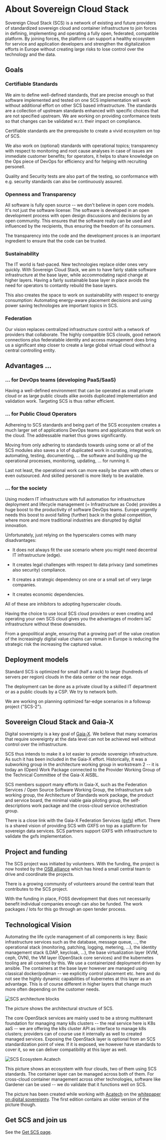 # About Sovereign Cloud Stack

Sovereign Cloud Stack (SCS) is a network of existing and future providers
of standardized sovereign cloud and container infrastructure to join
forces in defining, implementing and operating a fully open, federated,
compatible platform. By joining forces, the platform can support
a healthy ecosystem for service and application developers and strengthen
the digitalization efforts in Europe without creating large risks to
lose control over the technology and the data.

## Goals

### Certifiable Standards

We aim to define well-defined standards, that are precise enough so that
software implemented and tested on one SCS implementation will work without
additional effort on other SCS based infrastructure. The standards are
a collection of upstream standards enhanced with specific choices that
are not specified upstream. We are working on providing conformance tests
so that changes can be validated w.r.t. their impact on compliance.

Certifiable standards are the prerequisite to create a vivid ecosystem
on top of SCS.

We also work on (optional) standards with operational topics; transparency
with respect to monitoring and root cause analyses in case of issues are
immediate customer benefits; for operators, it helps to share knowledge
on the Ops piece of DevOps for efficiency and for helping with recruiting
personell.

Quality and Security tests are also part of the testing, so conformance with
e.g. security standards can also be continuously assured.

### Openness and Transparency

All software is fully open source -- we don't believe in open core models.
It's not just the software license: The software is developed in an
open development process with open design discussions and decisions by
an open community. This ensures that the software really can be used
and influenced by the recipients, thus ensuring the freedom of its consumers.

The transparency into the code and the development proces is an important
ingredient to ensure that the code can be trusted.

### Sustainability

The IT world is fast-paced. New technologies replace older ones very quickly.
With Sovereign Cloud Stack, we aim to have fairly stable software infrastructure
at the base layer, while accommodating rapid change at higher layers.
Having a fairly sustainable base layer in place avoids the need for
operators to contantly rebuild the base layers.

This also creates the space to work on sustainability with respect to
energy consumption: Automating energy-aware placement decisions and using
power saving technologies are important topics in SCS.

### Federation

Our vision replaces centralized infrastructure control with a network
of providers that collaborate. The highly compatible SCS clouds, good
network connections plus federatable identity and access management
does bring us a significant step closer to create a large global
virtual cloud without a central controlling entity.

## Advantages ...

### ... for DevOps teams (developing PaaS/SaaS)

Having a well-defined environment that can be operated as small
private cloud or as large public clouds alike avoids duplicated
implementation and validation work. Targeting SCS is thus rather
efficient.

### ... for Public Cloud Operators

Adhereing to SCS standards and being part of the SCS ecosystem creates
a much larger set of applications DevOps teams and applications that
work on the cloud. The addressable market thus grows significantly.

Moving from only adhering to standards towards using some or all of
the SCS modules also saves a lot of duplicated work in curating,
integrating, automating, testing, documenting, ... the software and
building up the operational processes, monitoring, updating, ...
for running it.

Last not least, the operational work can more easily be share with
others or even outsourced. And skilled personell is more likely to
be available.

### ... for the society

Using modern IT infrastructure with full automation for
infrastructure deployment and lifecycle management
(= Infrastructure as Code) provides a huge boost to the
productivity of software DevOps teams. Europe urgently needs
this boost to avoid falling (further) back in the global
competition, where more and more traditional industries are
disrupted by digital innovation.

Unfortunately, just relying on the hyperscalers comes with
many disadvantages:

* It does not always fit the use scenario where you might
  need decentral IT infrastructure (edge).

* It creates legal challenges with respect to data privacy
  (and sometimes also security) compliance.

* It creates a strategic dependency on one or a small
  set of very large companies.

* It creates economic dependencies.

All of these are inhibitors to adopting hyperscaler clouds.

Having the choice to use local SCS cloud providers or even creating
and operating your own SCS cloud gives you the advantages of modern
IaC infrastructure without these downsides.

From a geopolitical angle, ensuring that a growing part of the
value creation of the increasingly digital value chains can remain
in Europe is reducing the strategic risk the increasing the captured
value.

## Deployment models

Standard SCS is optimized for small (half a rack) to large (hundreds
of servers per region) clouds in the data center or the near edge.

The deployment can be done as a private cloud by a skilled IT
department or as a public clouds by a CSP. We try to network
both.

We are working on planning optimized far-edge scenarios in a
followup project ("SCS-2").

## Sovereign Cloud Stack and Gaia-X

Digital sovereignty is a key goal of [Gaia-X](https://gaia-x.eu/).
We believe that many scenarios that require sovereignty at the
data level can not be achieved well without control over the
infrastructure.

SCS thus intends to make it a lot easier to provide sovereign
infrastructure. As such it has been included in the Gaia-X effort.
Historically, it was a subworking group in the architecture
working group in workstream 2 -- it is today an (Open) Work
Package connected to the Provider Working Group of the Technical
Committee of the Gaia-X AISBL.

SCS members support many efforts in Gaia-X, such as the
Federation Services / Open Source Software Working Group,
the Infrastructure sub working group, the Architecture of
Standards work package, the product and service board, the
minimal viable gaia piloting group, the self-descriptions
work package and the cross-cloud service orchestration group.

There is a close link with the Gaia-X Federation Services
([gxfs](https://gxfs.de/)) effort. There is a shared vision of
providing SCS with GXFS on top as a platform for sovereign data
services. SCS partners support GXFS with infrastructure to validate
the gxfs implementation.

## Project and funding

The SCS project was initiated by volunteers. With the funding,
the project is now hosted by the [OSB alliance](https://osb-alliance.de/)
which has hired a small central team to drive and coordinate the
projects.

There is a growing community of volunteers around the central team
that contributes to the SCS project.

With the funding in place, FOSS development that does not necessarily
benefit individual companies enough can also be funded. The work packages /
lots for this go through an open tender process.

## Technological Vision

Automating the life cycle management of all components is key: Basic
infrastructure services such as the database, message queue, ..., the
operational stack (monitoring, patching, logging, metering, ...),
the identity management stack (LDAP, keycloak, ...),
the base virtualization layer (KVM, ceph, OVN), the VM layer
(OpenStack core services) and the kubernetes tooling are all covered
by this. We use a containerized deployment driven by ansible.
The containers at the base layer however are managed using classical
docker/podman -- we explicitly control placement etc. here and do
not see the highly dynamic capabilities of kubernetes at this layer
as an advantage. This is of course different in higher layers that
change much more often depending on the customer needs.

![SCS architecture blocks](/images/201001-SCS-2.jpg)

The picture shows the architectural structure of SCS.

The core OpenStack services are mainly used to be a strong multitenant
foundation for managing many k8s clusters -- the real service here
is K8s aaS -- we are offering the k8s cluster API as interface to
manage k8s clusters; providers can of course use it internally as
well to created managed services. Exposing the OpenStack layer is
optional from an SCS standardization point of view. If it is exposed,
we however have standards to cover it, so we can deliver compatibility
at this layer as well.

![SCS Ecosystem Acatech](/images/Ecosys-SCS-Acatech.png)

This picture shows an ecosystem with four clouds, two of them using
SCS standards. The container layer can be managed across both of them.
For cross-cloud container management across other technologies,
software like Gardener can be used -- we do validate that it functions
well on SCS.

The picture has been created while working with 
[Acatech](https://www.acatech.de/) on the
[whitepaper on digital sovereignty](https://www.acatech.de/publikation/digitale-souveraenitaet-status-quo-und-handlungsfelder/).
The first edition contains an older version of
the picture though.

## Get SCS and join us

See the [Get SCS page](/GetIt/).
